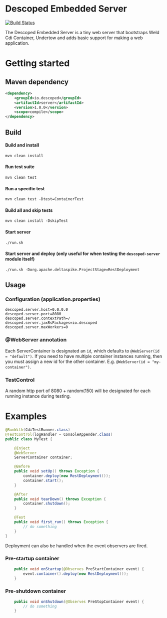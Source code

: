 # Descoped Embedded Server

[![Build Status](https://travis-ci.org/descoped/descoped-server.svg?branch=master)](https://travis-ci.org/descoped/descoped-server)

The Descoped Embedded Server is a tiny web server that bootstraps Weld Cdi Container, Undertow and adds basic support for making a web application.

# Getting started

## Maven dependency

```xml
<dependency>
    <groupId>io.descoped</groupId>
    <artifactId>server</artifactId>
    <version>1.0.0</version>
    <scope>compile</scope>
</dependency>
```

## Build

#### Build and install
`mvn clean install`

#### Run test suite

`mvn clean test`

#### Run a specific test

`mvn clean test -Dtest=ContainerTest`

#### Build all and skip tests
`mvn clean install -DskipTest`

#### Start server

`./run.sh`

#### Start server and deploy (only useful for when testing the `descoped-server` module itself)

`./run.sh -Dorg.apache.deltaspike.ProjectStage=RestDeployment`

## Usage

### Configuration (application.properties)

```
descoped.server.host=0.0.0.0
descoped.server.port=8080
descoped.server.contextPath=/
descoped.server.jaxRsPackages=io.descoped
descoped.server.maxWorkers=0
```

### @WebServer annotation

Each ServerContainer is designated an `id`, which defaults to `@WebServer(id = "default")`. If you need to have multiple container instances running, then you must assign a new id for the other container. E.g. `@WebServer(id = "my-container")`.  

### TestControl

A random http port of 8080 + random(150) will be designated for each running instance during testing.



# Examples

```java
@RunWith(CdiTestRunner.class)
@TestControl(logHandler = ConsoleAppender.class)
public class MyTest {

    @Inject
    @WebServer
    ServerContainer container;

    @Before
    public void setUp() throws Exception {
        container.deploy(new RestDeployment());
        container.start();
    }

    @After
    public void tearDown() throws Exception {
        container.shutdown();
    }

    @Test
    public void first_run() throws Exception {
        // do something
    }        
}
```

Deployment can also be handled when the event observers are fired.

### Pre-startup container

```java
    public void onStartup(@Observes PreStartContainer event) {
        event.container().deploy(new RestDeployment());
    }
```

### Pre-shutdown container

```java
    public void onShutdown(@Observes PreStopContainer event) {
        // do something
    }
```
